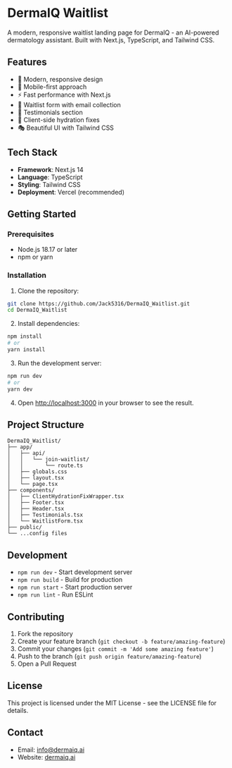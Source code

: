 # DermaIQ Waitlist

A modern, responsive waitlist landing page for DermaIQ - an AI-powered dermatology assistant. Built with Next.js, TypeScript, and Tailwind CSS.

## Features

- 🎨 Modern, responsive design
- 📱 Mobile-first approach
- ⚡ Fast performance with Next.js
- 🎯 Waitlist form with email collection
- 💬 Testimonials section
- 🔄 Client-side hydration fixes
- 🎭 Beautiful UI with Tailwind CSS

## Tech Stack

- **Framework**: Next.js 14
- **Language**: TypeScript
- **Styling**: Tailwind CSS
- **Deployment**: Vercel (recommended)

## Getting Started

### Prerequisites

- Node.js 18.17 or later
- npm or yarn

### Installation

1. Clone the repository:
```bash
git clone https://github.com/Jack5316/DermaIQ_Waitlist.git
cd DermaIQ_Waitlist
```

2. Install dependencies:
```bash
npm install
# or
yarn install
```

3. Run the development server:
```bash
npm run dev
# or
yarn dev
```

4. Open [http://localhost:3000](http://localhost:3000) in your browser to see the result.

## Project Structure

```
DermaIQ_Waitlist/
├── app/
│   ├── api/
│   │   └── join-waitlist/
│   │       └── route.ts
│   ├── globals.css
│   ├── layout.tsx
│   └── page.tsx
├── components/
│   ├── ClientHydrationFixWrapper.tsx
│   ├── Footer.tsx
│   ├── Header.tsx
│   ├── Testimonials.tsx
│   └── WaitlistForm.tsx
├── public/
└── ...config files
```

## Development

- `npm run dev` - Start development server
- `npm run build` - Build for production
- `npm run start` - Start production server
- `npm run lint` - Run ESLint

## Contributing

1. Fork the repository
2. Create your feature branch (`git checkout -b feature/amazing-feature`)
3. Commit your changes (`git commit -m 'Add some amazing feature'`)
4. Push to the branch (`git push origin feature/amazing-feature`)
5. Open a Pull Request

## License

This project is licensed under the MIT License - see the LICENSE file for details.

## Contact

- Email: info@dermaiq.ai
- Website: [dermaiq.ai](https://dermaiq.ai) 